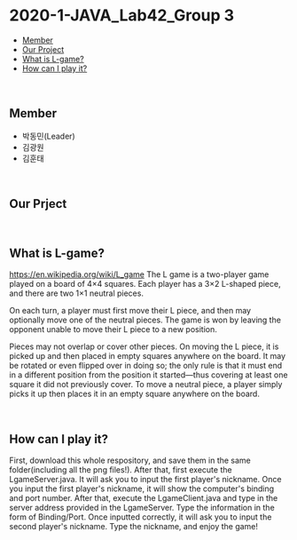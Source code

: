 # 2020-1-JAVA_Lab42_Group 3
- [Member](#about_team)
- [Our Project](#our_project)
- [What is L-game?](#L-game)
- [How can I play it?](#Install)
<br>


## <div id="about_team">
  
## Member
- 박동민(Leader) <br>
- 김광원  <br>
- 김훈태 <br>

<br>
<div id="our_project">

## Our Prject

<br>
<div id="L-game">

## What is L-game?

https://en.wikipedia.org/wiki/L_game
The L game is a two-player game played on a board of 4×4 squares. Each player has a 3×2 L-shaped piece, and there are two 1×1 neutral pieces. 

On each turn, a player must first move their L piece, and then may optionally move one of the neutral pieces. The game is won by leaving the opponent unable to move their L piece to a new position.

Pieces may not overlap or cover other pieces. On moving the L piece, it is picked up and then placed in empty squares anywhere on the board. It may be rotated or even flipped over in doing so; the only rule is that it must end in a different position from the position it started—thus covering at least one square it did not previously cover. To move a neutral piece, a player simply picks it up then places it in an empty square anywhere on the board.

<br>
<div id="Install">

## How can I play it?

First, download this whole respository, and save them in the same folder(including all the png files!). After that, first execute the LgameServer.java. It will ask you to input the first player's nickname. Once you input the first player's nickname, it will show the computer's binding and port number. After that, execute the LgameClient.java and type in the server address provided in the LgameServer. Type the information in the form of Binding/Port. Once inputted correctly, it will ask you to input the second player's nickname. Type the nickname, and enjoy the game!

